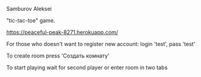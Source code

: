 Samburov Aleksei

"tic-tac-toe" game.

https://peaceful-peak-8271.herokuapp.com/

For those who doesn't want to register new account: login 'test', pass 'test'

To create room press 'Создать комнату'

To start playing wait for second player or enter room in two tabs